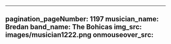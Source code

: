 ------
pagination_pageNumber: 1197
musician_name: Bredan
band_name: The Bohicas
img_src: images/musician1222.png
onmouseover_src: 
------